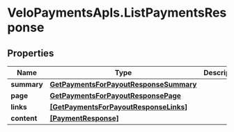 # VeloPaymentsApIs.ListPaymentsResponse

## Properties
Name | Type | Description | Notes
------------ | ------------- | ------------- | -------------
**summary** | [**GetPaymentsForPayoutResponseSummary**](GetPaymentsForPayoutResponseSummary.md) |  | [optional] 
**page** | [**GetPaymentsForPayoutResponsePage**](GetPaymentsForPayoutResponsePage.md) |  | [optional] 
**links** | [**[GetPaymentsForPayoutResponseLinks]**](GetPaymentsForPayoutResponseLinks.md) |  | [optional] 
**content** | [**[PaymentResponse]**](PaymentResponse.md) |  | [optional] 


